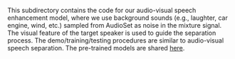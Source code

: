 This subdirectory contains the code for our audio-visual speech enhancement model, where we use background sounds (e.g., laughter, car engine, wind, etc.) sampled from AudioSet as noise in the mixture signal. The visual feature of the target speaker is used to guide the separation process. The demo/training/testing procedures are similar to audio-visual speech separation. The pre-trained models are shared [here](https://drive.google.com/drive/folders/1fwjDu3umZBvOJf0GRHMk5RfSg7Kd4WUc?usp=drive_link).
